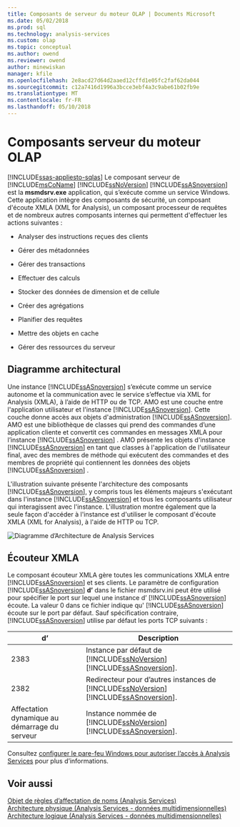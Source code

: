 ```yaml
---
title: Composants de serveur du moteur OLAP | Documents Microsoft
ms.date: 05/02/2018
ms.prod: sql
ms.technology: analysis-services
ms.custom: olap
ms.topic: conceptual
ms.author: owend
ms.reviewer: owend
author: minewiskan
manager: kfile
ms.openlocfilehash: 2e8acd27d64d2aaed12cffd1e05fc2faf62da044
ms.sourcegitcommit: c12a7416d1996a3bcce3ebf4a3c9abe61b02fb9e
ms.translationtype: MT
ms.contentlocale: fr-FR
ms.lasthandoff: 05/10/2018
---
```

# <a name="olap-engine-server-components"></a>Composants serveur du moteur OLAP
[!INCLUDE[ssas-appliesto-sqlas](../../../includes/ssas-appliesto-sqlas.md)]
  Le composant serveur de [!INCLUDE[msCoName](../../../includes/msconame-md.md)] [!INCLUDE[ssNoVersion](../../../includes/ssnoversion-md.md)] [!INCLUDE[ssASnoversion](../../../includes/ssasnoversion-md.md)] est la **msmdsrv.exe** application, qui s’exécute comme un service Windows. Cette application intègre des composants de sécurité, un composant d'écoute XMLA (XML for Analysis), un composant processeur de requêtes et de nombreux autres composants internes qui permettent d'effectuer les actions suivantes :  
  
-   Analyser des instructions reçues des clients  
  
-   Gérer des métadonnées  
  
-   Gérer des transactions  
  
-   Effectuer des calculs  
  
-   Stocker des données de dimension et de cellule  
  
-   Créer des agrégations  
  
-   Planifier des requêtes  
  
-   Mettre des objets en cache  
  
-   Gérer des ressources du serveur  
  
## <a name="architectural-diagram"></a>Diagramme architectural  
 Une instance [!INCLUDE[ssASnoversion](../../../includes/ssasnoversion-md.md)] s’exécute comme un service autonome et la communication avec le service s’effectue via XML for Analysis (XMLA), à l’aide de HTTP ou de TCP. AMO est une couche entre l'application utilisateur et l'instance [!INCLUDE[ssASnoversion](../../../includes/ssasnoversion-md.md)]. Cette couche donne accès aux objets d'administration [!INCLUDE[ssASnoversion](../../../includes/ssasnoversion-md.md)]. AMO est une bibliothèque de classes qui prend des commandes d’une application cliente et convertit ces commandes en messages XMLA pour l’instance [!INCLUDE[ssASnoversion](../../../includes/ssasnoversion-md.md)] . AMO présente les objets d'instance [!INCLUDE[ssASnoversion](../../../includes/ssasnoversion-md.md)] en tant que classes à l'application de l'utilisateur final, avec des membres de méthode qui exécutent des commandes et des membres de propriété qui contiennent les données des objets [!INCLUDE[ssASnoversion](../../../includes/ssasnoversion-md.md)] .  
  
 L'illustration suivante présente l'architecture des composants [!INCLUDE[ssASnoversion](../../../includes/ssasnoversion-md.md)], y compris tous les éléments majeurs s'exécutant dans l'instance [!INCLUDE[ssASnoversion](../../../includes/ssasnoversion-md.md)] et tous les composants utilisateur qui interagissent avec l'instance. L'illustration montre également que la seule façon d'accéder à l'instance est d'utiliser le composant d'écoute XMLA (XML for Analysis), à l'aide de HTTP ou TCP.  
  
 ![Diagramme d’Architecture de Analysis Services](../../../analysis-services/data-mining/media/analysisservicessystemarchitecture.gif "de diagramme d’Architecture système Analysis Services")  
  
## <a name="xmla-listener"></a>Écouteur XMLA  
 Le composant écouteur XMLA gère toutes les communications XMLA entre [!INCLUDE[ssASnoversion](../../../includes/ssasnoversion-md.md)] et ses clients. Le paramètre de configuration [!INCLUDE[ssASnoversion](../../../includes/ssasnoversion-md.md)] **d’** dans le fichier msmdsrv.ini peut être utilisé pour spécifier le port sur lequel une instance d’ [!INCLUDE[ssASnoversion](../../../includes/ssasnoversion-md.md)] écoute. La valeur 0 dans ce fichier indique qu' [!INCLUDE[ssASnoversion](../../../includes/ssasnoversion-md.md)] écoute sur le port par défaut. Sauf spécification contraire, [!INCLUDE[ssASnoversion](../../../includes/ssasnoversion-md.md)] utilise par défaut les ports TCP suivants :  
  
|d’| Description|  
|----------|-----------------|  
|2383|Instance par défaut de [!INCLUDE[ssNoVersion](../../../includes/ssnoversion-md.md)] [!INCLUDE[ssASnoversion](../../../includes/ssasnoversion-md.md)].|  
|2382|Redirecteur pour d’autres instances de [!INCLUDE[ssNoVersion](../../../includes/ssnoversion-md.md)] [!INCLUDE[ssASnoversion](../../../includes/ssasnoversion-md.md)].|  
|Affectation dynamique au démarrage du serveur|Instance nommée de [!INCLUDE[ssNoVersion](../../../includes/ssnoversion-md.md)] [!INCLUDE[ssASnoversion](../../../includes/ssasnoversion-md.md)].|  
  
 Consultez [configurer le pare-feu Windows pour autoriser l’accès à Analysis Services](../../../analysis-services/instances/configure-the-windows-firewall-to-allow-analysis-services-access.md) pour plus d’informations.  
  
## <a name="see-also"></a>Voir aussi  
 [Objet de règles d’affectation de noms &#40;Analysis Services&#41;](../../../analysis-services/multidimensional-models/olap-physical/object-naming-rules-analysis-services.md)   
 [Architecture physique &#40;Analysis Services - données multidimensionnelles&#41;](../../../analysis-services/multidimensional-models/olap-physical/understanding-microsoft-olap-physical-architecture.md)   
 [Architecture logique &#40;Analysis Services - données multidimensionnelles&#41;](../../../analysis-services/multidimensional-models/olap-logical/understanding-microsoft-olap-logical-architecture.md)  
  
  
